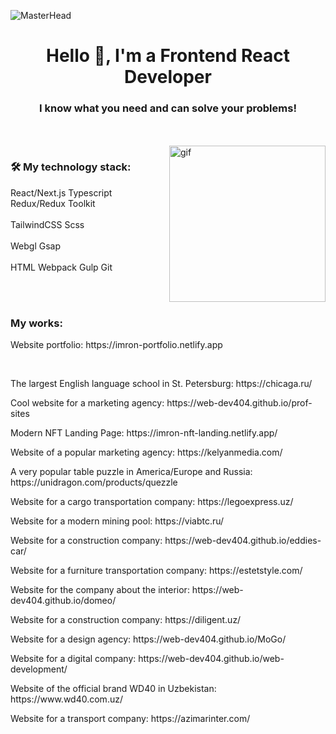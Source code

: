 ![MasterHead]([https://i.ibb.co/q9HjCBf/YT-Banner-Template-01.jpg](https://lh3.googleusercontent.com/u/0/drive-viewer/AFDK6gM8qCbGwQBKLOchoAS_RtunCyEgFqaol19EttLFHqF_MhiVchB7m7CTW6pf3Ejd1uWNtqnuXMfXafgGQ3kQOr7ebSsOcA=w1920-h683))
<h1 align="center">Hello 👋, I'm a Frontend React Developer</h1>
<h3 align="center">I know what you need and can solve your problems!</h3>
<br> <br>
<img align="right" height="250" src="https://media3.giphy.com/media/qgQUggAC3Pfv687qPC/giphy.gif" alt="gif">
<h3>🛠 My technology stack:</h3>
<div>
	<span>React/Next.js</span>
	<span>Typescript</span>
	<span>Redux/Redux Toolkit</span>
</div>
<br>
<div>
	<span>TailwindCSS</span>
	<span>Scss</span>
</div>
<br>
<div>
	<span>Webgl</span>
	<span>Gsap</span>
</div>
<br>
<div>
	<span>HTML</span>
	<span>Webpack</span>
	<span>Gulp</span>
	<span>Git</span>
</div>

<br><br>
<h3>My works:</h3>
<p>Website portfolio: https://imron-portfolio.netlify.app</p>
<br>
<p>The largest English language school in St. Petersburg: https://chicaga.ru/</p>
<p>Cool website for a marketing agency: https://web-dev404.github.io/prof-sites</p>
<p>Modern NFT Landing Page: https://imron-nft-landing.netlify.app/</p>
<p>Website of a popular marketing agency: https://kelyanmedia.com/</p>
<p>A very popular table puzzle in America/Europe and Russia: https://unidragon.com/products/quezzle</p>
<p>Website for a cargo transportation company: https://legoexpress.uz/</p>
<p>Website for a modern mining pool: https://viabtc.ru/</p>
<p>Website for a construction company: https://web-dev404.github.io/eddies-car/</p>
<p>Website for a furniture transportation company: https://estetstyle.com/</p>
<p>Website for the company about the interior: https://web-dev404.github.io/domeo/</p>
<p>Website for a construction company: https://diligent.uz/</p>
<p>Website for a design agency: https://web-dev404.github.io/MoGo/</p>
<p>Website for a digital company: https://web-dev404.github.io/web-development/</p>
<p>Website of the official brand WD40 in Uzbekistan: https://www.wd40.com.uz/</p>
<p>Website for a transport company: https://azimarinter.com/</p>
